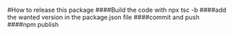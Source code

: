 #How to release this package
####Build the code with npx tsc -b
####add the wanted version in the package.json file
####commit and push
####npm publish